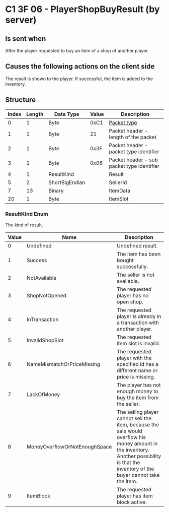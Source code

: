 # C1 3F 06 - PlayerShopBuyResult (by server)

## Is sent when

After the player requested to buy an item of a shop of another player.

## Causes the following actions on the client side

The result is shown to the player. If successful, the item is added to the inventory.

## Structure

| Index | Length | Data Type | Value | Description |
|-------|--------|-----------|-------|-------------|
| 0 | 1 |   Byte   | 0xC1  | [Packet type](PacketTypes.md) |
| 1 | 1 |    Byte   |   21   | Packet header - length of the packet |
| 2 | 1 |    Byte   | 0x3F  | Packet header - packet type identifier |
| 3 | 1 |    Byte   | 0x06  | Packet header - sub packet type identifier |
| 4 | 1 | ResultKind |  | Result |
| 5 | 2 | ShortBigEndian |  | SellerId |
| 7 | 13 | Binary |  | ItemData |
| 20 | 1 | Byte |  | ItemSlot |

### ResultKind Enum

The kind of result.

| Value | Name | Description |
|-------|------|-------------|
| 0 | Undefined | Undefined result. |
| 1 | Success | The item has been bought successfully. |
| 2 | NotAvailable | The seller is not available. |
| 3 | ShopNotOpened | The requested player has no open shop. |
| 4 | InTransaction | The requested player is already in a transaction with another player. |
| 5 | InvalidShopSlot | The requested item slot is invalid. |
| 6 | NameMismatchOrPriceMissing | The requested player with the specified id has a different name or price is missing. |
| 7 | LackOfMoney | The player has not enough money to buy the item from the seller. |
| 8 | MoneyOverflowOrNotEnoughSpace | The selling player cannot sell the item, because the sale would overflow his money amount in the inventory. Another possibility is that the inventory of the buyer cannot take the item. |
| 9 | ItemBlock | The requested player has item block active. |